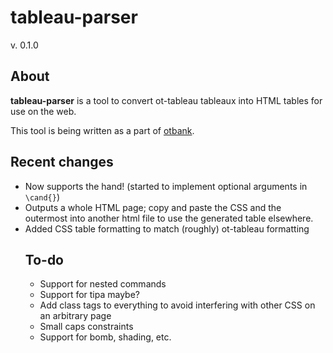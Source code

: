 # tableau-parser
v. 0.1.0
## About
**tableau-parser** is a tool to convert ot-tableau tableaux into HTML tables for use on the web.

This tool is being written as a part of [otbank](https://github.com/angus-lherrou/otbank).
## Recent changes
 * Now supports the hand! (started to implement optional arguments in `\cand{}`)
 * Outputs a whole HTML page; copy and paste the CSS and the outermost <table> into another html file to use the generated table elsewhere.
 * Added CSS table formatting to match (roughly) ot-tableau formatting  

## To-do
 * Support for nested commands
 * Support for tipa maybe?
 * Add class tags to everything to avoid interfering with other CSS on an arbitrary page
 * Small caps constraints
 * Support for bomb, shading, etc.
